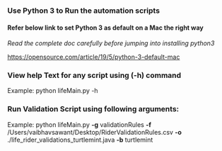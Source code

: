 ### Use Python 3 to Run the automation scripts

#### Refer below link to set Python 3 as default on a Mac the right way

_Read the complete doc carefully before jumping into installing python3_

https://opensource.com/article/19/5/python-3-default-mac


### View help Text for any script using (-h) command
Example:
python lifeMain.py -h

### Run Validation Script using following arguments:
Example:
python lifeMain.py **-g** validationRules **-f** /Users/vaibhavsawant/Desktop/RiderValidationRules.csv **-o** ./life_rider_validations_turtlemint.java **-b** turtlemint